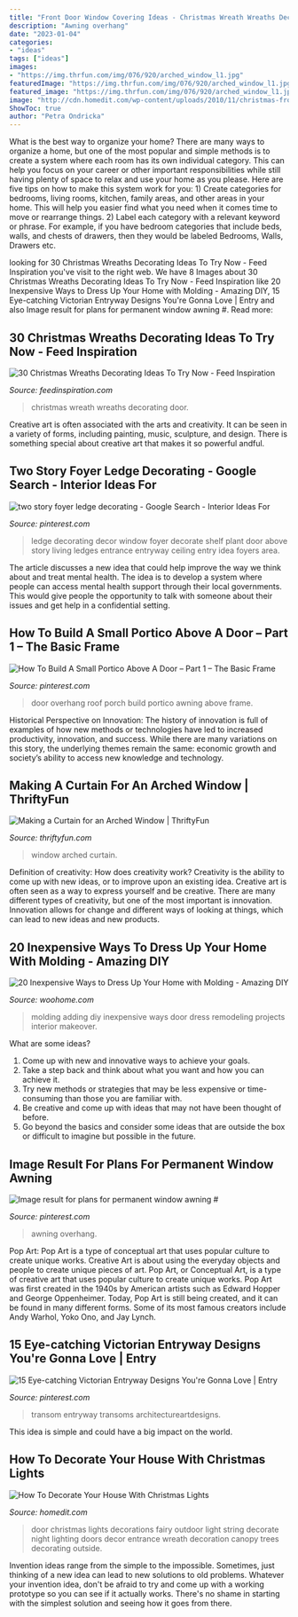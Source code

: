 ```yaml
---
title: "Front Door Window Covering Ideas - Christmas Wreath Wreaths Decorating Door"
description: "Awning overhang"
date: "2023-01-04"
categories:
- "ideas"
tags: ["ideas"]
images:
- "https://img.thrfun.com/img/076/920/arched_window_l1.jpg"
featuredImage: "https://img.thrfun.com/img/076/920/arched_window_l1.jpg"
featured_image: "https://img.thrfun.com/img/076/920/arched_window_l1.jpg"
image: "http://cdn.homedit.com/wp-content/uploads/2010/11/christmas-front-door.jpg"
ShowToc: true
author: "Petra Ondricka"
---
```



What is the best way to organize your home?
There are many ways to organize a home, but one of the most popular and simple methods is to create a system where each room has its own individual category. This can help you focus on your career or other important responsibilities while still having plenty of space to relax and use your home as you please. Here are five tips on how to make this system work for you: 1) Create categories for bedrooms, living rooms, kitchen, family areas, and other areas in your home. This will help you easier find what you need when it comes time to move or rearrange things. 2) Label each category with a relevant keyword or phrase. For example, if you have bedroom categories that include beds, walls, and chests of drawers, then they would be labeled Bedrooms, Walls, Drawers etc.

	

		
looking for 30 Christmas Wreaths Decorating Ideas To Try Now - Feed Inspiration you've visit to the right web. We have 8 Images about 30 Christmas Wreaths Decorating Ideas To Try Now - Feed Inspiration like 20 Inexpensive Ways to Dress Up Your Home with Molding - Amazing DIY, 15 Eye-catching Victorian Entryway Designs You&#039;re Gonna Love | Entry and also Image result for plans for permanent window awning #. Read more:
		
    
## 30 Christmas Wreaths Decorating Ideas To Try Now - Feed Inspiration

<img loading=lazy src="http://feedinspiration.com/wp-content/uploads/2016/09/Winter-Christmas-Wreath-for-Door.jpg" onerror="this.onerror=null;this.src='https://tse3.mm.bing.net/th?id=OIP.LEgqfLeM8DXeZ1UOsBia3wHaJ5&amp;pid=15.1';" alt="30 Christmas Wreaths Decorating Ideas To Try Now - Feed Inspiration">

_Source: feedinspiration.com_

>christmas wreath wreaths decorating door. 

	

Creative art is often associated with the arts and creativity. It can be seen in a variety of forms, including painting, music, sculpture, and design. There is something special about creative art that makes it so powerful andful.

    
## Two Story Foyer Ledge Decorating - Google Search - Interior Ideas For

<img loading=lazy src="https://i.pinimg.com/736x/9c/2e/4b/9c2e4b3ea5bbc0316315985931b93434--window-ledge-decor-plant-ledge-decorating.jpg" onerror="this.onerror=null;this.src='https://tse1.mm.bing.net/th?id=OIP.QYyW-8wqDtGD3rYoS3V6JwAAAA&amp;pid=15.1';" alt="two story foyer ledge decorating - Google Search - Interior Ideas For">

_Source: pinterest.com_

>ledge decorating decor window foyer decorate shelf plant door above story living ledges entrance entryway ceiling entry idea foyers area. 

	

The article discusses a new idea that could help improve the way we think about and treat mental health. The idea is to develop a system where people can access mental health support through their local governments. This would give people the opportunity to talk with someone about their issues and get help in a confidential setting.

    
## How To Build A Small Portico Above A Door – Part 1 – The Basic Frame

<img loading=lazy src="https://i.pinimg.com/736x/16/52/6d/16526debea5a158fe5bbb6ddb4a174b4--roof-overhang-door-overhang-diy.jpg" onerror="this.onerror=null;this.src='https://tse2.mm.bing.net/th?id=OIP.bqbiOmKRTRuweGF3-lgfWAHaFj&amp;pid=15.1';" alt="How To Build A Small Portico Above A Door – Part 1 – The Basic Frame">

_Source: pinterest.com_

>door overhang roof porch build portico awning above frame. 

	

Historical Perspective on Innovation:
The history of innovation is full of examples of how new methods or technologies have led to increased productivity, innovation, and success. While there are many variations on this story, the underlying themes remain the same: economic growth and society’s ability to access new knowledge and technology.

    
## Making A Curtain For An Arched Window | ThriftyFun

<img loading=lazy src="https://img.thrfun.com/img/076/920/arched_window_l1.jpg" onerror="this.onerror=null;this.src='https://tse4.mm.bing.net/th?id=OIP.FNFtKrVs8iY0ytAhBA6mqQHaK-&amp;pid=15.1';" alt="Making a Curtain for an Arched Window | ThriftyFun">

_Source: thriftyfun.com_

>window arched curtain. 

	

Definition of creativity: How does creativity work?
Creativity is the ability to come up with new ideas, or to improve upon an existing idea. Creative art is often seen as a way to express yourself and be creative. There are many different types of creativity, but one of the most important is innovation. Innovation allows for change and different ways of looking at things, which can lead to new ideas and new products.

    
## 20 Inexpensive Ways To Dress Up Your Home With Molding - Amazing DIY

<img loading=lazy src="http://www.woohome.com/wp-content/uploads/2016/07/remodeling-projects-by-adding-molding-7.jpg" onerror="this.onerror=null;this.src='https://tse2.mm.bing.net/th?id=OIP.TEraZEnt2tvpSZJLU2VwlgHaSL&amp;pid=15.1';" alt="20 Inexpensive Ways to Dress Up Your Home with Molding - Amazing DIY">

_Source: woohome.com_

>molding adding diy inexpensive ways door dress remodeling projects interior makeover. 

	

What are some ideas?
1. Come up with new and innovative ways to achieve your goals. 
2. Take a step back and think about what you want and how you can achieve it. 
3. Try new methods or strategies that may be less expensive or time-consuming than those you are familiar with. 
4. Be creative and come up with ideas that may not have been thought of before. 
5. Go beyond the basics and consider some ideas that are outside the box or difficult to imagine but possible in the future.

    
## Image Result For Plans For Permanent Window Awning #

<img loading=lazy src="https://i.pinimg.com/736x/31/ae/34/31ae345fb682adea1d51a6b00cc08a8b.jpg" onerror="this.onerror=null;this.src='https://tse2.mm.bing.net/th?id=OIP.7vIGr6vJqFRco2vGm2s3PAHaJ3&amp;pid=15.1';" alt="Image result for plans for permanent window awning #">

_Source: pinterest.com_

>awning overhang. 

	

Pop Art: Pop Art is a type of conceptual art that uses popular culture to create unique works.
Creative Art is about using the everyday objects and people to create unique pieces of art. Pop Art, or Conceptual Art, is a type of creative art that uses popular culture to create unique works. Pop Art was first created in the 1940s by American artists such as Edward Hopper and George Oppenheimer. Today, Pop Art is still being created, and it can be found in many different forms. Some of its most famous creators include Andy Warhol, Yoko Ono, and Jay Lynch.

    
## 15 Eye-catching Victorian Entryway Designs You&#039;re Gonna Love | Entry

<img loading=lazy src="https://i.pinimg.com/736x/94/dd/95/94dd95a2368d7f8ad7aa64d6fa728aad.jpg" onerror="this.onerror=null;this.src='https://tse1.mm.bing.net/th?id=OIP.odH7-HwqEOs9ES27hvCGAgHaLE&amp;pid=15.1';" alt="15 Eye-catching Victorian Entryway Designs You&#039;re Gonna Love | Entry">

_Source: pinterest.com_

>transom entryway transoms architectureartdesigns. 

	

This idea is simple and could have a big impact on the world.

    
## How To Decorate Your House With Christmas Lights

<img loading=lazy src="http://cdn.homedit.com/wp-content/uploads/2010/11/christmas-front-door.jpg" onerror="this.onerror=null;this.src='https://tse4.mm.bing.net/th?id=OIP.DU2oOMn3-p6Uq6PpBz8llQHaLH&amp;pid=15.1';" alt="How To Decorate Your House With Christmas Lights">

_Source: homedit.com_

>door christmas lights decorations fairy outdoor light string decorate night lighting doors decor entrance wreath decoration canopy trees decorating outside. 

	

Invention ideas range from the simple to the impossible. Sometimes, just thinking of a new idea can lead to new solutions to old problems. Whatever your invention idea, don't be afraid to try and come up with a working prototype so you can see if it actually works. There's no shame in starting with the simplest solution and seeing how it goes from there.

